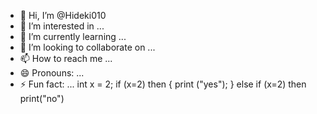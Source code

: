 - 👋 Hi, I’m @Hideki010
- 👀 I’m interested in ...
- 🌱 I’m currently learning ...
- 💞️ I’m looking to collaborate on ...
- 📫 How to reach me ...
- 😄 Pronouns: ...
- ⚡ Fun fact: ...
int x = 2;
if (x=2) then
{
print ("yes");
}
else if (x=2) then
print("no")


<!---
Hideki010/Hideki010 is a ✨ special ✨ repository because its `README.md` (this file) appears on your GitHub profile.
You can click the Preview link to take a look at your changes.
--->
